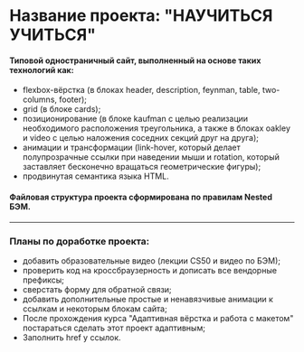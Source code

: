 # Название проекта: **"НАУЧИТЬСЯ УЧИТЬСЯ"**
#### Типовой одностраничный сайт, выполненный на основе таких технологий как:
* flexbox-вёрстка (в блоках header, description, feynman, table, two-columns, footer);
* grid (в блоке cards);
* позиционирование (в блоке kaufman с целью реализации необходимого расположения треугольника, а также в блоках oakley и video с целью наложения соседних секций друг на друга);
* анимации и трансформации (link-hover, который делает полупрозрачные ссылки при наведении мыши и rotation, который заставляет бесконечно вращаться геометрические фигуры);
* продвинутая семантика языка HTML.
#### Файловая структура проекта сформирована по правилам Nested БЭМ.
------
### **Планы по доработке проекта:**
* добавить образовательные видео (лекции CS50 и видео по БЭМ);
* проверить код на кроссбраузерность и дописать все вендорные префиксы;
* сверстать форму для обратной связи;
* добавить дополнительные простые и ненавязчивые анимации к ссылкам и некоторым блокам сайта;
* После прохождения курса "Адаптивная вёрстка и работа с макетом" постараться сделать этот проект адаптивным;
* Заполнить href у ссылок.
